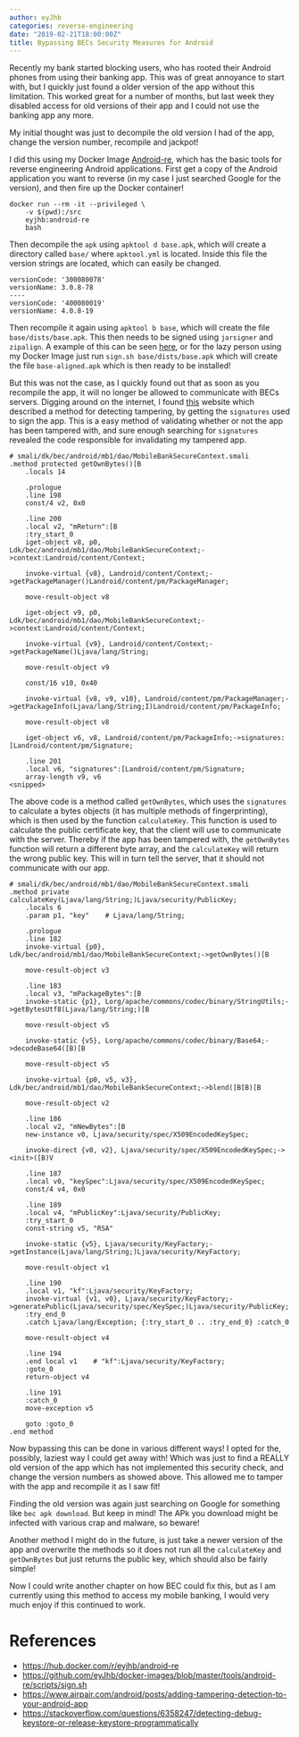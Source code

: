 ```yaml
---
author: eyJhb
categories: reverse-engineering
date: "2019-02-21T18:00:00Z"
title: Bypassing BECs Security Measures for Android
---
```

Recently my bank started blocking users, who has rooted their Android phones from using their banking app.
This was of great annoyance to start with, but I quickly just found a older version of the app without this limitation.
This worked great for a number of months, but last week they disabled access for old versions of their app and I could not use the banking app any more.

My initial thought was just to decompile the old version I had of the app, change the version number, recompile and jackpot!

I did this using my Docker Image [Android-re](https://hub.docker.com/r/eyjhb/android-re), which has the basic tools for reverse engineering Android applications.
First get a copy of the Android application you want to reverse (in my case I just searched Google for the version), and then fire up the Docker container!

```
docker run --rm -it --privileged \
    -v $(pwd):/src
    eyjhb:android-re
    bash
```

Then decompile the `apk` using `apktool d base.apk`, which will create a directory called `base/` where `apktool.yml` is located.
Inside this file the version strings are located, which can easily be changed.

```
versionCode: '300080078'
versionName: 3.0.8-78
----
versionCode: '400080019'
versionName: 4.0.8-19
```

Then recompile it again using `apktool b base`, which will create the file `base/dists/base.apk`.
This then needs to be signed using `jarsigner` and `zipalign`. 
A example of this can be seen [here](https://github.com/eyJhb/docker-images/blob/master/tools/android-re/scripts/sign.sh), or for the lazy person using my Docker Image just run `sign.sh base/dists/base.apk` which will create the file `base-aligned.apk` which is then ready to be installed! 

But this was not the case, as I quickly found out that as soon as you recompile the app, it will no longer be allowed to communicate with BECs servers.
Digging around on the internet, I found [this](https://www.airpair.com/android/posts/adding-tampering-detection-to-your-android-app) website which described a method for detecting tampering, by getting the `signatures` used to sign the app.
This is a easy method of validating whether or not the app has been tampered with, and sure enough searching for `signatures` revealed the code responsible for invalidating my tampered app.

   
```
# smali/dk/bec/android/mb1/dao/MobileBankSecureContext.smali
.method protected getOwnBytes()[B
    .locals 14

    .prologue
    .line 198
    const/4 v2, 0x0

    .line 200
    .local v2, "mReturn":[B
    :try_start_0
    iget-object v8, p0, Ldk/bec/android/mb1/dao/MobileBankSecureContext;->context:Landroid/content/Context;

    invoke-virtual {v8}, Landroid/content/Context;->getPackageManager()Landroid/content/pm/PackageManager;

    move-result-object v8

    iget-object v9, p0, Ldk/bec/android/mb1/dao/MobileBankSecureContext;->context:Landroid/content/Context;

    invoke-virtual {v9}, Landroid/content/Context;->getPackageName()Ljava/lang/String;

    move-result-object v9

    const/16 v10, 0x40

    invoke-virtual {v8, v9, v10}, Landroid/content/pm/PackageManager;->getPackageInfo(Ljava/lang/String;I)Landroid/content/pm/PackageInfo;

    move-result-object v8

    iget-object v6, v8, Landroid/content/pm/PackageInfo;->signatures:[Landroid/content/pm/Signature;

    .line 201
    .local v6, "signatures":[Landroid/content/pm/Signature;
    array-length v9, v6
<snipped>
```

The above code is a method called `getOwnBytes`, which uses the `signatures` to calculate a bytes objects (it has multiple methods of fingerprinting), which is then
used by the function `calculateKey`.
This function is used to calculate the public certificate key, that the client will use to communicate with the server.
Thereby if the app has been tampered with, the `getOwnBytes` function will return a different byte array, and the `calculateKey` will return the wrong public key.
This will in turn tell the server, that it should not communicate with our app.

```
# smali/dk/bec/android/mb1/dao/MobileBankSecureContext.smali
.method private calculateKey(Ljava/lang/String;)Ljava/security/PublicKey;
    .locals 6
    .param p1, "key"    # Ljava/lang/String;

    .prologue
    .line 182
    invoke-virtual {p0}, Ldk/bec/android/mb1/dao/MobileBankSecureContext;->getOwnBytes()[B

    move-result-object v3

    .line 183
    .local v3, "mPackageBytes":[B
    invoke-static {p1}, Lorg/apache/commons/codec/binary/StringUtils;->getBytesUtf8(Ljava/lang/String;)[B

    move-result-object v5

    invoke-static {v5}, Lorg/apache/commons/codec/binary/Base64;->decodeBase64([B)[B

    move-result-object v5

    invoke-virtual {p0, v5, v3}, Ldk/bec/android/mb1/dao/MobileBankSecureContext;->blend([B[B)[B

    move-result-object v2

    .line 186
    .local v2, "mNewBytes":[B
    new-instance v0, Ljava/security/spec/X509EncodedKeySpec;

    invoke-direct {v0, v2}, Ljava/security/spec/X509EncodedKeySpec;-><init>([B)V

    .line 187
    .local v0, "keySpec":Ljava/security/spec/X509EncodedKeySpec;
    const/4 v4, 0x0

    .line 189
    .local v4, "mPublicKey":Ljava/security/PublicKey;
    :try_start_0
    const-string v5, "RSA"

    invoke-static {v5}, Ljava/security/KeyFactory;->getInstance(Ljava/lang/String;)Ljava/security/KeyFactory;

    move-result-object v1

    .line 190
    .local v1, "kf":Ljava/security/KeyFactory;
    invoke-virtual {v1, v0}, Ljava/security/KeyFactory;->generatePublic(Ljava/security/spec/KeySpec;)Ljava/security/PublicKey;
    :try_end_0
    .catch Ljava/lang/Exception; {:try_start_0 .. :try_end_0} :catch_0

    move-result-object v4

    .line 194
    .end local v1    # "kf":Ljava/security/KeyFactory;
    :goto_0
    return-object v4

    .line 191
    :catch_0
    move-exception v5

    goto :goto_0
.end method
```

Now bypassing this can be done in various different ways!
I opted for the, possibly, laziest way I could get away with!
Which was just to find a REALLY old version of the app which has not implemented this security check, 
and change the version numbers as showed above.
This allowed me to tamper with the app and recompile it as I saw fit!

Finding the old version was again just searching on Google for something like `bec apk download`.
But keep in mind! The APk you download might be infected with various crap and malware, so beware!

Another method I might do in the future, is just take a newer version of the app and overwrite the methods so it does not run all the `calculateKey` and `getOwnBytes` but just returns the public key, which should also be fairly simple!

Now I could write another chapter on how BEC could fix this, but as I am currently using this method to access my mobile banking, I would very much enjoy if this continued to work.

# References
- <https://hub.docker.com/r/eyjhb/android-re>
- <https://github.com/eyJhb/docker-images/blob/master/tools/android-re/scripts/sign.sh>
- <https://www.airpair.com/android/posts/adding-tampering-detection-to-your-android-app>
- <https://stackoverflow.com/questions/6358247/detecting-debug-keystore-or-release-keystore-programmatically>
